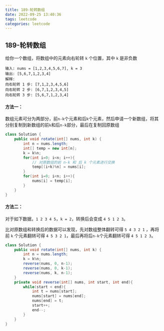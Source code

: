 ```yaml
---
title: 189-轮转数组
date: 2022-09-25 13:40:36
tags: leetcode
categories: leetcode
---
```


## 189-轮转数组

给你一个数组，将数组中的元素向右轮转 `k` 个位置，其中 `k` 是非负数

<!--more-->

```
输入: nums = [1,2,3,4,5,6,7], k = 3
输出: [5,6,7,1,2,3,4]
解释:
向右轮转 1 步: [7,1,2,3,4,5,6]
向右轮转 2 步: [6,7,1,2,3,4,5]
向右轮转 3 步: [5,6,7,1,2,3,4]
```

#### 方法一：

数组元素可分为两部分，前`n-k`个元素和后`k`个元素，然后申请一个新数组，将其分别复制到新数组的前`k`和后`n-k`部分，最后在复制回原数组

```java
class Solution {
    public void rotate(int[] nums, int k) {
        int n = nums.length;
        int[] temp = new int[n];
        k = k%n;
        for(int i=0; i<n; i++){
            // 对原数组的前 n-k 和 后 k 个元素进行交换
            temp[(i+k)%n] = nums[i];
        }
        for(int i=0; i<n; i++){
            nums[i] = temp[i];
        }
    }
}
```

#### 方法二：

对于如下数据，`1 2 3 4 5`，`k = 2`，转换后会变成 `4 5 1 2 3`。

比对原数组和转换后的数据可以发现，先对数组整体翻转可得 `5 4 3 2 1` ，再将前 `k` 个元素翻转可得 `4 5 3 2 1`，最后再将后`n-k`个元素翻转可得 `4 5 1 2 3`。

```java
class Solution {
    public void rotate(int[] nums, int k) {
        int n = nums.length;
        k = k%n;
        reverse(nums, 0, n-1);
        reverse(nums, 0, k-1);
        reverse(nums, k, n-1);
    }
    private void reverse(int[] nums, int start, int end){
        while(start < end){
            int t = nums[start];
            nums[start] = nums[end];
            nums[end] = t;
            start++;
            end--;
        }
    }
}
```
